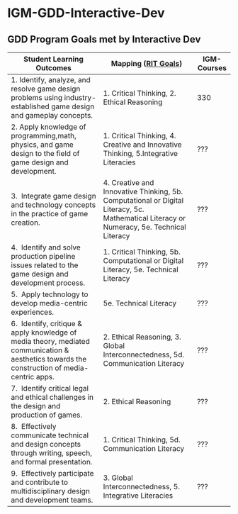 # IGM-GDD-Interactive-Dev

## GDD Program Goals met by Interactive Dev


Student Learning Outcomes | Mapping ([RIT Goals](https://www.rit.edu/academicaffairs/outcomes/institutional-assessment/essential-outcomes)) | IGM-Courses
--- | --- | ---
1.&nbsp;Identify, analyze, and resolve game design problems using industry-established game design and gameplay concepts. | 1. Critical Thinking, 2. Ethical Reasoning | 330
2.&nbsp;Apply knowledge of programming,math, physics, and game design to the field of game design and development. | 1. Critical Thinking, 4. Creative and Innovative Thinking, 5.Integrative Literacies | ???
3.&nbsp; Integrate game design and technology concepts in the practice of game creation. | 4. Creative and Innovative Thinking, 5b. Computational or Digital Literacy, 5c. Mathematical Literacy or Numeracy, 5e. Technical Literacy | ???
4.&nbsp; Identify and solve production pipeline issues related to the game design and development process. | 1. Critical Thinking, 5b. Computational or Digital Literacy, 5e. Technical Literacy | ???
5.&nbsp; Apply technology to develop media-centric experiences. | 5e. Technical Literacy | ???
6.&nbsp; Identify, critique & apply knowledge of media theory, mediated communication & aesthetics towards the construction of media-centric apps. | 2. Ethical Reasoning, 3. Global Interconnectedness, 5d. Communication Literacy | ???
7.&nbsp; Identify critical legal and ethical challenges in the design and production of games. | 2. Ethical Reasoning | ???
8.&nbsp; Effectively communicate technical and design concepts through writing, speech, and formal presentation. | 1. Critical Thinking, 5d. Communication Literacy | ???
9.&nbsp; Effectively participate and contribute to multidisciplinary design and development teams. | 3. Global Interconnectedness, 5. Integrative Literacies | ???
